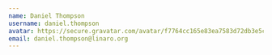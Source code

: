 ```yaml
---
name: Daniel Thompson
username: daniel.thompson
avatar: https://secure.gravatar.com/avatar/f7764cc165e83ea7583d72db3e5c1357?s=32&d=blank&r=g
email: daniel.thompson@linaro.org
---
```

